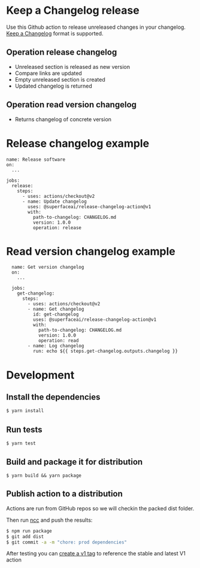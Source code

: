 # Keep a Changelog release

Use this Github action to release unreleased changes in your changelog. [Keep a Changelog](https://keepachangelog.com/en/1.0.0/) format is supported.

## Operation release changelog

- Unreleased section is released as new version
- Compare links are updated
- Empty unreleased section is created
- Updated changelog is returned

## Operation read version changelog

- Returns changelog of concrete version

# Release changelog example

```
name: Release software
on:
  ...

jobs:
  release:
    steps:
      - uses: actions/checkout@v2
      - name: Update changelog
        uses: @superfaceai/release-changelog-action@v1
        with:
          path-to-changelog: CHANGELOG.md
          version: 1.0.0
          operation: release
```

# Read version changelog example

```
  name: Get version changelog
  on:
    ...

  jobs:
    get-changelog:
      steps:
        - uses: actions/checkout@v2
        - name: Get changelog
          id: get-changelog
          uses: @superfaceai/release-changelog-action@v1
          with:
            path-to-changelog: CHANGELOG.md
            version: 1.0.0
            operation: read
        - name: Log changelog
          run: echo ${{ steps.get-changelog.outputs.changelog }}
```

# Development

## Install the dependencies

```bash
$ yarn install
```

## Run tests

```
$ yarn test
```

## Build and package it for distribution

```
$ yarn build && yarn package
```

## Publish action to a distribution

Actions are run from GitHub repos so we will checkin the packed dist folder.

Then run [ncc](https://github.com/zeit/ncc) and push the results:

```bash
$ npm run package
$ git add dist
$ git commit -a -m "chore: prod dependencies"
```

After testing you can [create a v1 tag](https://github.com/actions/toolkit/blob/master/docs/action-versioning.md) to reference the stable and latest V1 action
